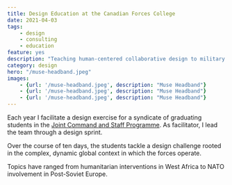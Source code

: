 ```yaml
---
title: Design Education at the Canadian Forces College 
date: 2021-04-03 
tags:
    - design
    - consulting
    - education
feature: yes 
description: "Teaching human-centered collaborative design to military leaders."
category: design
hero: "/muse-headband.jpeg"
images: 
    - {url: '/muse-headband.jpeg', description: "Muse Headband"}
    - {url: '/muse-headband.jpeg', description: "Muse Headband"}
    - {url: '/muse-headband.jpeg', description: "Muse Headband"}
---
```


Each year I facilitate a design exercise for a syndicate of  graduating students
in the [Joint Command and Staff Programme](https://www.cfc.forces.gc.ca/226-eng.html). As facilitator, I lead the team through
a design sprint.

Over the course of ten days, the students tackle a design challenge rooted
in the complex, dynamic global context in which the forces operate.

Topics have ranged from humanitarian interventions in West Africa to NATO
involvement in Post-Soviet Europe.


